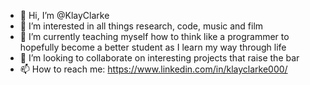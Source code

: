 - 👋 Hi, I’m @KlayClarke
- 👀 I’m interested in all things research, code, music and film
- 🌱 I’m currently teaching myself how to think like a programmer to hopefully become a better student as I learn my way through life
- 💞️ I’m looking to collaborate on interesting projects that raise the bar
- 📫 How to reach me: https://www.linkedin.com/in/klayclarke000/
